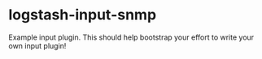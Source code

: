 # logstash-input-snmp
Example input plugin. This should help bootstrap your effort to write your own input plugin!
